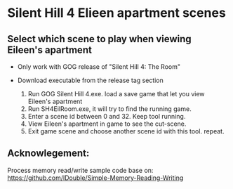 # Silent Hill 4 Elieen apartment scenes

## Select which scene to play when viewing Eileen's apartment
- Only work with GOG release of "Silent Hill 4: The Room"
- Download executable from the release tag section

  1. Run GOG Silent Hill 4.exe. load a save game that let you view Eileen's apartment
  2. Run SH4EilRoom.exe, it will try to find the running game.
  3. Enter a scene id between 0 and 32. Keep tool running.
  4. View Eileen's apartment in game to see the cut-scene. 
  5. Exit game scene and choose another scene id with this tool. repeat.
 
## Acknowlegement:

Process memory read/write sample code base on: https://github.com/IDouble/Simple-Memory-Reading-Writing


